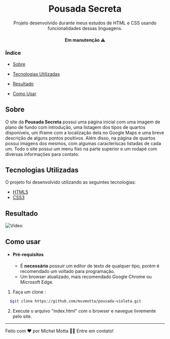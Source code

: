 <h1 align="center">Pousada Secreta</h1>
<p align="center">Projeto desenvolvido durante meus estudos de HTML e CSS usando funcionalidades dessas linguagens.</p>

<h4 align="center"> 
	Em manutenção ⚠️
</h4>

### Índice

- [Sobre](#sobre)

- [Tecnologias Utilizadas](#tecnologias-utilizadas)

- [Resultado](#resultado)

- [Como Usar](#como-usar)

## Sobre

O site da <strong>Pousada Secreta</strong> possui uma página inicial com uma imagem de plano de fundo com introdução, uma listagem dos tipos de quartos disponíveis, um iframe com a localização dela no Google Maps e uma breve descrição de alguns pontos positivos. Além disso, na página de quartos possui imagens dos mesmos, com algumas caracteríscas listadas de cada um. Todo o site possui um menu fixo na parte superior e um rodapé com diversas informações para contato. 



## Tecnologias Utilizadas

O projeto foi desenvolvido utilizando as seguintes tecnologias:

- [HTML5](https://html.com)
- [CSS3](https://html.com/css/)

## Resultado

![Vídeo](./assets/pousadaSecreta.gif)

## Como usar

- #### **Pré-requisitos**

  - É **necessário** possuir um editor de texto de qualquer tipo, porém é recomendado um voltado para programação.
  - Um browser atualizado, mais recomendado Google Chrome ou Microsoft Edge.

1. Faça um clone :

```sh
  $git clone https://github.com/msvmotta/pousada-violeta.git
```

2. Execute o arquivo "index.html" com o browser e navegue livremente pelo site.

---

Feito com ❤️ por Michel Motta 👋🏽 Entre em contato!
